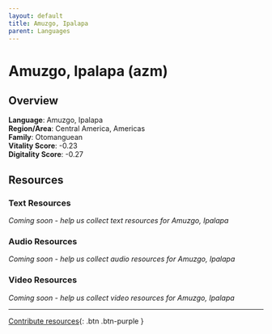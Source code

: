 ```yaml
---
layout: default
title: Amuzgo, Ipalapa
parent: Languages
---
```


# Amuzgo, Ipalapa (azm)

## Overview

**Language**: Amuzgo, Ipalapa  
**Region/Area**: Central America, Americas  
**Family**: Otomanguean  
**Vitality Score**: -0.23  
**Digitality Score**: -0.27  

## Resources

### Text Resources
*Coming soon - help us collect text resources for Amuzgo, Ipalapa*

### Audio Resources
*Coming soon - help us collect audio resources for Amuzgo, Ipalapa*

### Video Resources
*Coming soon - help us collect video resources for Amuzgo, Ipalapa*

---

[Contribute resources](https://fairtrain.github.io/){: .btn .btn-purple }
